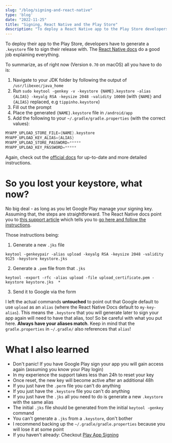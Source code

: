 ```yaml
---
slug: "/blog/signing-and-react-native"
type: 'blog'
date: "2022-11-25"
title: "Signing, React Native and the Play Store"
description: "To deploy a React Native app to the Play Store developers have to sign it with a key. How do you get that key? And what do you do if you lose it?"
---
```


To deploy their app to the Play Store, developers have to generate a `.keystore` file to sign their release with. The [React Native docs](https://reactnative.dev/docs/signed-apk-android) do a good job explaining everything.

To summarize, as of right now  (Version `0.70` on macOS) all you have to do is:
1. Navigate to your JDK folder by following the output of `/usr/libexec/java_home`
2. Run `sudo keytool -genkey -v -keystore {NAME}.keystore -alias {ALIAS} -keyalg RSA -keysize 2048 -validity 10000` (with `{NAME}` and `{ALIAS}` replaced, e.g `tippinho.keystore`)
3. Fill out the prompt
4. Place the generated `{NAME}.keystore` file in `/android/app`
5. Add the following to your `~/.gradle/gradle.properties` (with the correct values):
``` gradle
MYAPP_UPLOAD_STORE_FILE={NAME}.keystore
MYAPP_UPLOAD_KEY_ALIAS={ALIAS}
MYAPP_UPLOAD_STORE_PASSWORD=*****
MYAPP_UPLOAD_KEY_PASSWORD=*****
```

Again, check out the [official docs](https://reactnative.dev/docs/signed-apk-android) for up-to-date and more detailed instructions.

# So you lost your keystore, what now?

No big deal - as long as you let Google Play manage your signing key. Assuming that, the steps are straightforward. The React Native docs point you to [this support article](https://support.google.com/googleplay/android-developer/answer/9842756?visit_id=638050049051152094-2056461076&rd=1#reset) which tells you to [go here and follow the instructions](https://support.google.com/googleplay/android-developer/contact/key).

Those instructions being:
1. Generate a new `.jks` file
``` shell
keytool -genkeypair -alias upload -keyalg RSA -keysize 2048 -validity 9125 -keystore keystore.jks
```
2. Generate a `.pem` file from that `.jks`
``` shell
keytool -export -rfc -alias upload -file upload_certificate.pem -keystore keystore.jks  *
```
3. Send it to Google via the form

I left the actual commands **untouched** to point out that Google default to use `upload` as an `alias` (where the React Native Docs default to `my-key-alias`). This means the `.keystore` that you will generate later to sign your app again will need to have that alias, too! So be careful with what you put here. **Always have your aliases match**. Keep in mind that the `gradle.properties` in `~/.gradle/` also references that `alias`!

# What I also learned

- Don't panic! If you have Google Play sign your app you will gain access again (assuming you know your Play login)
- In my experience the support takes less than 24h to reset your key
- Once reset, the new key will become active after an additional 48h
- If you just have the `.perm` file you can't do anything
- If you just have the `.keystore` file you can't do anything
- If you just have the `.jks` all you need to do is generate a new `.keystore` with the same alias
- The initial `.jks` file should be generated from the initial `keytool -genkey` command
- You can't generate a `.jks` from a `.keystore`, don't bother
- I recommend backing up the `~/.gradle/gradle.properties` because you will lose it at some point
- If you haven't already: Checkout [Play App Signing](https://support.google.com/googleplay/android-developer/answer/9842756)

